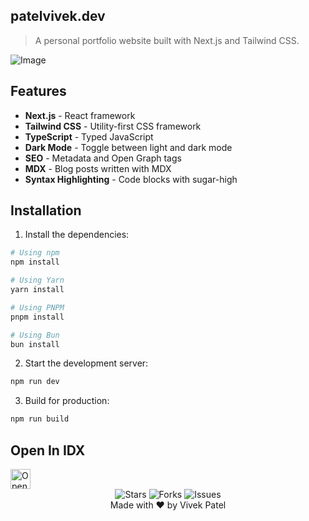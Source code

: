 ## patelvivek.dev

> A personal portfolio website built with Next.js and Tailwind CSS.

![Image](./public/patelvivekdev.jpg)

## Features

- **Next.js** - React framework
- **Tailwind CSS** - Utility-first CSS framework
- **TypeScript** - Typed JavaScript
- **Dark Mode** - Toggle between light and dark mode
- **SEO** - Metadata and Open Graph tags
- **MDX** - Blog posts written with MDX
- **Syntax Highlighting** - Code blocks with sugar-high
<!-- - **Table of Contents** - Auto-generated for blog posts -->

## Installation

1. Install the dependencies:

```bash
# Using npm
npm install

# Using Yarn
yarn install

# Using PNPM
pnpm install

# Using Bun
bun install

```

2. Start the development server:

```bash
npm run dev
```

3. Build for production:

```bash
npm run build
```

## Open In IDX

<a href="https://idx.google.com/import?url=https%3A%2F%2Fgithub.com%2Fpatelvivekdev%2Fpatelvivek.dev">
  <img height="32" alt="Open in IDX" src="https://cdn.idx.dev/btn/open_dark_32@2x.png">
</a>

<div align="center">
  <div align="center">
    <img src="https://img.shields.io/github/stars/patelvivekdev/patelvivek.dev?style=for-the-badge" alt="Stars" />
    <img src="https://img.shields.io/github/forks/patelvivekdev/patelvivek.dev?style=for-the-badge" alt="Forks" />
    <img src="https://img.shields.io/github/issues/patelvivekdev/patelvivek.dev?style=for-the-badge" alt="Issues" />
  </div>
    Made with ❤️ by Vivek Patel
</div>
